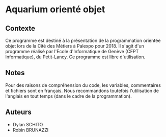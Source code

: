 # Aquarium orienté objet

## Contexte 

Ce programme est destiné à la présentation de la programmation orientée objet lors de la Cité des Métiers à Palexpo pour 2018.
Il s'agit d'un programme réalisé par l'Ecole d'Informatique de Genève (CFPT Informatique), du Petit-Lancy.
Ce programme est libre d'utilisation.

## Notes

Pour des raisons de compréhension du code, les variables, commentaires et fichiers sont en français. 
Nous recommandons toutefois l'utilisation de l'anglais en tout temps (dans le cadre de la programmation).

## Auteurs

- Dylan SCHITO
- Robin BRUNAZZI
